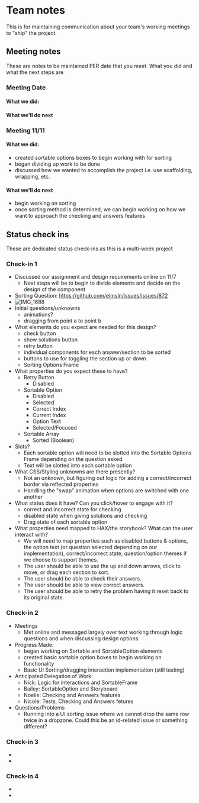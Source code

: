 # Team notes
This is for maintaining communication about your team's working meetings to "ship" the project.

## Meeting notes
These are notes to be maintained PER date that you meet. What you did and what the next steps are
### Meeting Date

#### What we did:


#### What we'll do next

### Meeting 11/11
#### What we did:
- created sortable options boxes to begin working with for sorting
- began dividing up work to be done
- discussed how we wanted to accomplish the project i.e. use scaffolding, wrapping, etc.
#### What we'll do next
- begin working on sorting
- once sorting method is determined, we can begin working on how we want to approach the checking and answers features


## Status check ins
These are dedicated status check-ins as this is a multi-week project
### Check-in 1
- Discussed our assignment and design requirements online on 11/7
  - Next steps will be to begin to divide elements and decide on the design of the component
- Sorting Question: https://github.com/elmsln/issues/issues/872
-  ![IMG_1688](https://user-images.githubusercontent.com/89546413/140660308-9ca3b50d-c107-4a48-8b9c-593fc304012f.jpeg)
- Initial questions/unknowns
  -   animations?
  -   dragging from point a to point b
- What elements do you expect are needed for this design?
  - check button
  - show solutions button
  - retry button
  - individual components for each answer/section to be sorted
  - buttons to use for toggling the section up or down
  - Sorting Options Frame
- What properties do you expect these to have?
  - Retry Button
    - Disabled
  - Sortable Option
    - Disabled
    - Selected
    - Correct Index
    - Current Index
    - Option Text
    - Selected/Focused
  - Sortable Array
    - Sorted (Boolean)
- Slots?
  - Each sortable option will need to be slotted into the Sortable Options Frame depending on the question asked.
  - Text will be slotted into each sortable option
- What CSS/Styling unknowns are there presently?
  - Not an unknown, but figuring out logic for adding a correct/incorrect border via reflected properties
  - Handling the "swap" animation when options are switched with one another
- What states does it have? Can you click/hover to engage with it?
  - correct and incorrect state for checking
  - disabled state when giving solutions and checking
  - Drag state of each sortable option
- What properties need mapped to HAX/the storybook? What can the user interact with?
  - We will need to map properties such as disabled buttons & options, the option text (or question selected depending on our implementation), correct/incorrect state, question/option themes if we choose to support themes.
  - The user should be able to use the up and down arrows, click to move, or drag each section to sort.
  - The user should be able to check their answers.
  - The user should be able to view correct answers.
  - The user should be able to retry the problem having it reset back to its original state.
### Check-in 2
- Meetings
  - Met online and messaged largely over text working through logic questions and when discussing design options.
- Progress Made:
  - began working on Sortable and SortableOption elements
  - created basic sortable option boxes to begin working on functionality 
  - Basic UI Sorting/dragging interaction implementation (still testing)
- Anticipated Delegation of Work:
  - Nick: Logic for interactions and SortableFrame
  - Bailey: SortableOption and Storyboard
  - Noelle: Checking and Answers features
  - Nicole: Tests, Checking and Answers fetures
- Questions/Problems
  - Running into a UI sorting issue where we cannot drop the same row twice in a dropzone. Could this be an id-related issue or something different?
### Check-in 3
- 
- 
### Check-in 4
- 
- 
